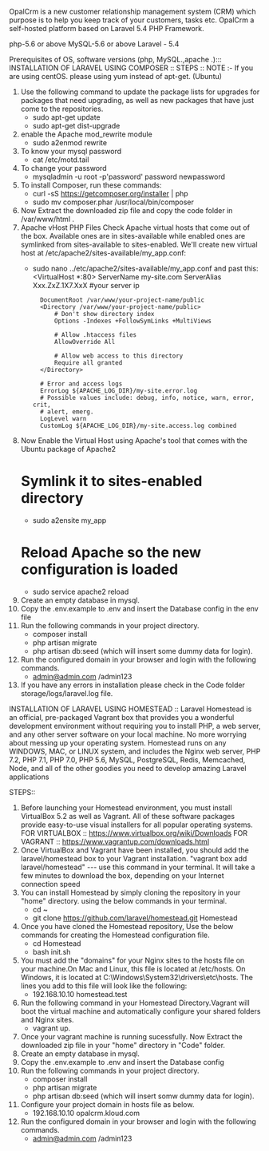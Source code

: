 OpalCrm is a new customer relationship management system (CRM) which purpose is to help you keep track of your customers, tasks etc. OpalCrm a self-hosted platform based on Laravel 5.4 PHP Framework.


php-5.6 or above
MySQL-5.6 or above
Laravel - 5.4

Prerequisites of OS, software versions (php, MySQL.,apache .):::
INSTALLATION OF LARAVEL USING COMPOSER ::
STEPS ::
NOTE :- If you are using centOS. please using yum instead of apt-get. (Ubuntu)

1. Use the following command to update the package lists for upgrades for packages that need upgrading, as well as new packages that have just come to the repositories.
    - sudo apt-get update
    - sudo apt-get dist-upgrade
2. enable the Apache mod_rewrite module
    - sudo a2enmod rewrite
3. To know your mysql password
    - cat /etc/motd.tail
4. To change your password
    - mysqladmin -u root -p'password' password newpassword
5. To install Composer, run these commands:
    - curl -sS https://getcomposer.org/installer | php
    - sudo mv composer.phar /usr/local/bin/composer
6. Now Extract the downloaded zip file  and copy the code folder in /var/www/html .
7. Apache vHost PHP Files Check Apache virtual hosts that come out of the box. Available ones are in sites-available while enabled ones are symlinked from sites-available to sites-enabled. We'll create new virtual host at /etc/apache2/sites-available/my_app.conf:
    - sudo nano ../etc/apache2/sites-available/my_app.conf
  and past this:
        <VirtualHost *:80>
            ServerName my-site.com
            ServerAlias Xxx.ZxZ.1X7.XxX #your server ip
    
            DocumentRoot /var/www/your-project-name/public
            <Directory /var/www/your-project-name/public>
                # Don't show directory index
                Options -Indexes +FollowSymLinks +MultiViews
    
                # Allow .htaccess files
                AllowOverride All
    
                # Allow web access to this directory
                Require all granted
            </Directory>
    
            # Error and access logs
            ErrorLog ${APACHE_LOG_DIR}/my-site.error.log
            # Possible values include: debug, info, notice, warn, error, crit,
            # alert, emerg.
            LogLevel warn
            CustomLog ${APACHE_LOG_DIR}/my-site.access.log combined
        </VirtualHost>
8. Now Enable the Virtual Host using Apache's tool that comes with the Ubuntu package of Apache2
    # Symlink it to sites-enabled directory
    - sudo a2ensite my_app
    # Reload Apache so the new configuration is loaded
    - sudo service apache2 reload
9. Create an empty database in mysql.
10. Copy the .env.example to .env and insert the Database config in the env file
11. Run the following commands in your project directory.
    - composer install
    - php artisan migrate
    - php artisan db:seed (which will insert some dummy data for login).
12. Run the configured domain in your browser and login with the following commands.
    -  admin@admin.com /admin123
13. If you have any errors in installation please check in the Code folder storage/logs/laravel.log file.


INSTALLATION OF LARAVEL USING HOMESTEAD ::
Laravel Homestead is an official, pre-packaged Vagrant box that provides you a wonderful development environment without requiring you to install PHP, a web server, and any other server software on your local machine. No more worrying about messing up your operating system.
Homestead runs on any WINDOWS, MAC, or LINUX system, and includes the Nginx web server, PHP 7.2, PHP 7.1, PHP 7.0, PHP 5.6, MySQL, PostgreSQL, Redis, Memcached, Node, and all of the other goodies you need to develop amazing Laravel applications



STEPS::

1. Before launching your Homestead environment, you must install VirtualBox 5.2 as well as Vagrant. All of these software packages provide  easy-to-use visual installers for all popular operating systems.
    FOR VIRTUALBOX :: https://www.virtualbox.org/wiki/Downloads
    FOR VAGRANT :: https://www.vagrantup.com/downloads.html
2. Once VirtualBox and Vagrant have been installed, you should add the laravel/homestead box to your Vagrant installation. "vagrant box add laravel/homestead" --- use this command in your terminal. It will take a few minutes to download the box, depending on your Internet connection speed
3. You can install Homestead by simply cloning the repository in your "home" directory. using the below commands in your terminal.
    - cd ~
    - git clone https://github.com/laravel/homestead.git Homestead
4. Once you have cloned the Homestead repository, Use the below commands for creating the Homestead configuration file.
    - cd Homestead
    - bash init.sh
5. You must add the "domains" for your Nginx sites to the hosts file on your machine.On Mac and Linux, this file is located at /etc/hosts. On Windows, it is located at C:\Windows\System32\drivers\etc\hosts. The lines you add to this file will look like the following:
    - 192.168.10.10 homestead.test
6. Run the following command in your Homestead Directory.Vagrant will boot the virtual machine and automatically configure your shared folders and Nginx sites.
    - vagrant up.
7. Once your vagrant machine is running sucessfully. Now Extract the downloaded zip file in your "home" directory in "Code" folder.
8. Create an empty database in mysql.
9. Copy the .env.example to .env and insert the Database config
10. Run the following commands in your project directory.
    - composer install
    - php artisan migrate
    - php artisan db:seed (which will insert somw dummy data for login).
11. Configure your project domain in hosts file as below.
    - 192.168.10.10 opalcrm.kloud.com
12. Run the configured domain in your browser and login with the following commands.
    -  admin@admin.com /admin123